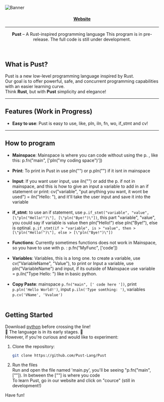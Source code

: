 <p align="center">
  
  ![Banner](https://github.com/user-attachments/assets/2912f1f3-4c54-4d49-86a3-acf5b147a244)
</p>
<h4 align="center">
  
  [Website](https://pust-lang.github.io/web/)
  
</h4>
<hr>
<p align="center">
  <b>Pust</b> – A Rust-inspired programming language  
  This program is in pre-release. The full code is still under development.
</p>


<br>

## What is Pust?

Pust is a new low-level programming language inspired by Rust.  
Our goal is to offer powerful, safe, and concurrent programming capabilities with an easier learning curve.  
Think **Rust**, but with **Pust** simplicity and elegance!

---

## Features (Work in Progress)

- **Easy to use**: Pust is easy to use, like, pln, iln, fn, wo, if_stmt and cv!

---
## How to program
- **Mainspace**: Mainspace is where you can code without using the p. , like this: p.fn("main", ['pln("my coding space")']) <br> <br>
- **Print**: To print in Pust in use pln("") or p.pln("") if it isnt in mainspace <br> <br>
- **Input**: If you want user input, use iln("") or add the p. if not in mainspace, and this is how to give an input a variable to add in an if statement or print: cv("variable", "put anything you want, it wont be used") = iln("Hello: "), and it'll take the user input and save it into the variable <br> <br>
- **if_stmt**: to use an if statement, use ```p.if_stmt("variable", "value", [\"pln("Hello!")\"], [\"pln("Bye!")\"])```, this part "variable", "value", you could say if variable is value then pln("Hello!") else pln("Bye!"), else is optinal. ```p.if_stmt(if > "variable", is > "value", then > [\"pln("Hello!")\"], else > [\"pln("Bye!")\"])``` <br> <br>
- **Functions**: Currently sometimes functions does not work in Mainspace, so you have to use with p. : p.fn("MyFunc", ['code']) <br> <br>
- **Variables**: Variables, this is a long one. to create a variable, use cv("VariableName", "Value"), to print or Input a variable, use pln("VariableName") and input, if its outside of Mainspace use variable = p.iln("Type Hello: ") like in basic python. <br> <br>
- **Copy Paste**: mainspace ``` p.fn("main", [' code here ']) ```, print ``` p.pln('Hello World!') ```, input ``` p.iln('Type somthing: ') ```, variables ``` p.cv('VName', 'Vvalue') ``` <br> <br>


## Getting Started
Download [python](https://python.org) before crossing the line! <br>
🚧 The language is in its early stages. 🚧  <br>
However, if you're curious and would like to experiment: <br>

1. Clone the repository: <br>  
   ```bash
   git clone https://github.com/Pust-Lang/Pust
   ```
2. Run the files <br>
   Run and open the file named 'main.py', you'll be seeing "p.fn("main", [""]). In between the [""] is where you code <br>
   To learn Pust, go in our website and click on "cource" (still in development!) <br>

Have fun!
